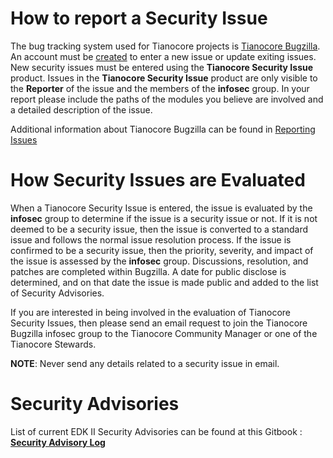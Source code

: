 # How to report a Security Issue

The bug tracking system used for Tianocore projects is [Tianocore Bugzilla](https://bugzilla.tianocore.org).  An account must be [created](https://bugzilla.tianocore.org/createaccount.cgi) to enter a new issue or update exiting issues.  New security issues must be entered using the **Tianocore Security Issue** product.  Issues in the **Tianocore Security Issue** product are only visible to the **Reporter** of the issue and the members of the **infosec** group.  In your report please include the paths of the modules you believe are involved and a detailed description of the issue.

Additional information about Tianocore Bugzilla can be found in [Reporting Issues](Reporting-Issues "wikilink")

# How Security Issues are Evaluated

When a Tianocore Security Issue is entered, the issue is evaluated by the **infosec** group to determine if the issue is a security issue or not.  If it is not deemed to be a security issue, then the issue is converted to a standard issue and follows the normal issue resolution process.   If the issue is confirmed to be a security issue, then the priority, severity, and impact of the issue is assessed by the **infosec** group.  Discussions, resolution, and patches are completed within Bugzilla.  A date for public disclose is determined, and on that date the issue is made public and added to the list of Security Advisories.

If you are interested in being involved in the evaluation of Tianocore Security Issues, then please send an email request to join the Tianocore Bugzilla infosec group to the Tianocore Community Manager or one of the Tianocore Stewards.

**NOTE**: Never send any details related to a security issue in email.

# Security Advisories

List of current EDK II Security Advisories can be found at this Gitbook : 
**[Security Advisory Log]( https://www.gitbook.com/book/edk2-docs/security-advisory/details)**



